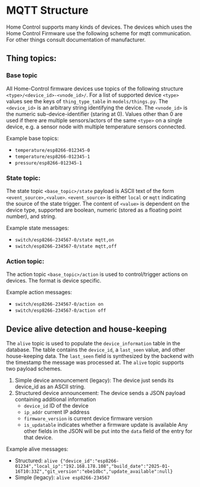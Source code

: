 # MQTT Structure 

Home Control supports many kinds of devices.
The devices which uses the Home Control Firmware use the following scheme for mqtt communication.
For other things consult documentation of manufacturer.


## Thing topics:
### Base topic
All Home-Control firmware devices use topics of the following structure `<type>/<device_id>-<vnode_id>/`.
For a list of supported device `<type>` values see the keys of `thing_type_table` in `models/things.py`.
The `<device_id>` is an arbitrary string identifying the device. The `<vnode_id>` is the numeric sub-device-identifier (staring at 0).
Values other than 0 are used if there are multiple sensors/actors of the same `<type>` on a single device, e.g. a sensor node with multiple temperature sensors connected.

Example base topics:
- `temperature/esp8266-012345-0`
- `temperature/esp8266-012345-1`
- `pressure/esp8266-012345-1`


### State topic:
The state topic `<base_topic>/state` payload is ASCII text of the form `<event_source>,<value>`.
`<event_source>` is either `local` or `mqtt` indicating the source of the state trigger.
The content of `<value>` is dependent on the device type, supported are boolean, numeric (stored as a floating point number), and string.

Example state messages:
- `switch/esp8266-234567-0/state mqtt,on`
- `switch/esp8266-234567-0/state mqtt,off`


### Action topic:
The action topic `<base_topic>/action` is used to control/trigger actions on devices. The format is device specific.

Example action messages:
- `switch/esp8266-234567-0/action on`
- `switch/esp8266-234567-0/action off`

## Device alive detection and house-keeping
The `alive` topic is used to populate the `device_information` table in the database.
The table contains the `device_id`, a `last_seen` value, and other house-keeping data.
The `last_seen` field is synthesized by the backend with the timestamp the message was processed at.
The `alive` topic supports two payload schemes.

1. Simple device announcement (legacy): The device just sends its device_id as an ASCII string.
2. Structured device announcement: The device sends a JSON payload containing additional information  
   - `device_id` ID of the device
   - `ip_addr` current IP address
   - `firmware_version` is current device firmware version 
   - `is_updatable` indicates whether a firmware update is available
   Any other fields in the JSON will be put into the `data` field of the entry for that device.

Example alive messages:
- Structured: `alive {"device_id":"esp8266-01234","local_ip":"192.168.178.108","build_date":"2025-01-16T10:33Z","git_version":"ebe1dbc","update_available":null}`
- Simple (legacy): `alive esp8266-234567`
